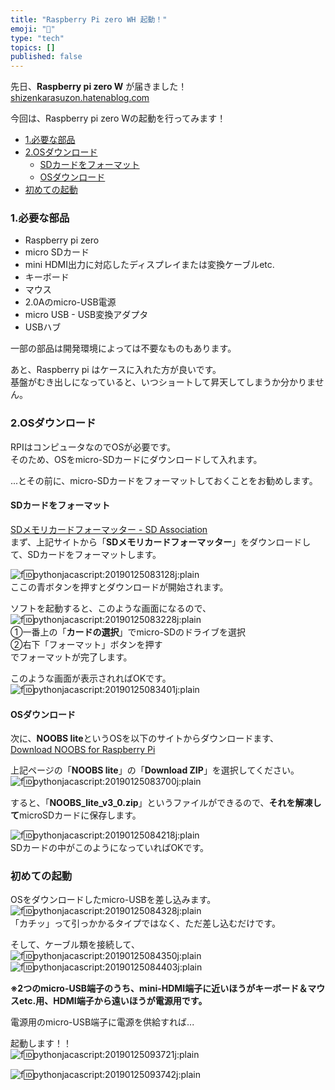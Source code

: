 ```yaml
---
title: "Raspberry Pi zero WH 起動！"
emoji: "🤖"
type: "tech"
topics: []
published: false
---
```


先日、**Raspberry pi zero W** が届きました！  
[shizenkarasuzon.hatenablog.com](https://shizenkarasuzon.hatenablog.com/entry/2019/01/25/080522)

今回は、Raspberry pi zero Wの起動を行ってみます！

* [1.必要な部品](#1必要な部品)
* [2.OSダウンロード](#2OSダウンロード)  
   * [SDカードをフォーマット](#SDカードをフォーマット)  
   * [OSダウンロード](#OSダウンロード)
* [初めての起動](#初めての起動)

### 1.必要な部品

* Raspberry pi zero
* micro SDカード
* mini HDMI出力に対応したディスプレイまたは変換ケーブルetc.
* キーボード
* マウス
* 2.0Aのmicro-USB電源
* micro USB - USB変換アダプタ
* USBハブ

一部の部品は開発環境によっては不要なものもあります。

あと、Raspberry pi はケースに入れた方が良いです。  
基盤がむき出しになっていると、いつショートして昇天してしまうか分かりません。  
  
### 2.OSダウンロード

RPIはコンピュータなのでOSが必要です。  
そのため、OSをmicro-SDカードにダウンロードして入れます。

...とその前に、micro-SDカードをフォーマットしておくことをお勧めします。

#### SDカードをフォーマット

[SDメモリカードフォーマッター - SD Association](https://www.sdcard.org/jp/downloads/formatter%5F4/)  
まず、上記サイトから「**SDメモリカードフォーマッター**」をダウンロードして、SDカードをフォーマットします。

  
![f:id:pythonjacascript:20190125083128j:plain](/images/ppythonjacascript2019012520190125083128.jpg "f:id:pythonjacascript:20190125083128j:plain")  
ここの青ボタンを押すとダウンロードが開始されます。

ソフトを起動すると、このような画面になるので、  
![f:id:pythonjacascript:20190125083228j:plain](/images/ppythonjacascript2019012520190125083228.jpg "f:id:pythonjacascript:20190125083228j:plain")  
➀一番上の「**カードの選択**」でmicro-SDのドライブを選択  
②右下「フォーマット」ボタンを押す  
でフォーマットが完了します。

このような画面が表示されればOKです。  
![f:id:pythonjacascript:20190125083401j:plain](/images/ppythonjacascript2019012520190125083401.jpg "f:id:pythonjacascript:20190125083401j:plain")

  
#### OSダウンロード

次に、**NOOBS lite**というOSを以下のサイトからダウンロードます、  
[Download NOOBS for Raspberry Pi](https://www.raspberrypi.org/downloads/noobs/)

上記ページの「**NOOBS lite**」の「**Download ZIP**」を選択してください。  
![f:id:pythonjacascript:20190125083700j:plain](/images/ppythonjacascript2019012520190125083700.jpg "f:id:pythonjacascript:20190125083700j:plain")

すると、「**NOOBS\_lite\_v3\_0.zip**」というファイルができるので、**それを解凍して**microSDカードに保存します。

![f:id:pythonjacascript:20190125084218j:plain](/images/ppythonjacascript2019012520190125084218.jpg "f:id:pythonjacascript:20190125084218j:plain")  
SDカードの中がこのようになっていればOKです。  
  
### 初めての起動

OSをダウンロードしたmicro-USBを差し込みます。  
![f:id:pythonjacascript:20190125084328j:plain](/images/ppythonjacascript2019012520190125084328.jpg "f:id:pythonjacascript:20190125084328j:plain")  
「カチッ」って引っかかるタイプではなく、ただ差し込むだけです。

  
そして、ケーブル類を接続して、  
![f:id:pythonjacascript:20190125084350j:plain](/images/ppythonjacascript2019012520190125084350.jpg "f:id:pythonjacascript:20190125084350j:plain")  
![f:id:pythonjacascript:20190125084403j:plain](/images/ppythonjacascript2019012520190125084403.jpg "f:id:pythonjacascript:20190125084403j:plain")

**※2つのmicro-USB端子のうち、mini-HDMI端子に近いほうがキーボード＆マウスetc.用、HDMI端子から遠いほうが電源用です。**

電源用のmicro-USB端子に電源を供給すれば...

起動します！！  
![f:id:pythonjacascript:20190125093721j:plain](/images/ppythonjacascript2019012520190125093721.jpg "f:id:pythonjacascript:20190125093721j:plain")

![f:id:pythonjacascript:20190125093742j:plain](/images/ppythonjacascript2019012520190125093742.jpg "f:id:pythonjacascript:20190125093742j:plain")